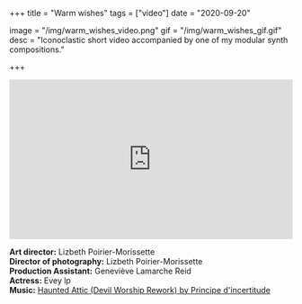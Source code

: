 +++
title = "Warm wishes"
tags = ["video"]
date = "2020-09-20"

image = "/img/warm_wishes_video.png"
gif = "/img/warm_wishes_gif.gif"
desc = "Iconoclastic short video accompanied by one of my modular synth compositions."

+++

<div style="padding:56.25% 0 0 0;position:relative;"><iframe src="https://player.vimeo.com/video/308700749?color=000000&title=0&byline=0&portrait=0" style="position:absolute;top:0;left:0;width:100%;height:100%;" frameborder="0" webkitallowfullscreen mozallowfullscreen allowfullscreen></iframe></div><script src="https://player.vimeo.com/api/player.js"></script>

<div class="credits">

**Art director:** Lizbeth Poirier-Morissette  
**Director of photography:** Lizbeth Poirier-Morissette  
**Production Assistant:** Geneviève Lamarche Reid  
**Actress:** Evey lp  
**Music:** [Haunted Attic (Devil Worship Rework) by Principe d'incertitude](https://soundcloud.com/principe-dincertitude)

</div>

